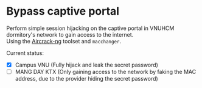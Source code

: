 # Bypass captive portal

Perform simple session hijacking on the captive portal in VNUHCM dormitory's network to gain access to the internet.  
Using the [Aircrack-ng](https://github.com/aircrack-ng/aircrack-ng) toolset and `macchanger`.

Current status:  
- [x] Campus VNU (Fully hijack and leak the secret password)  
- [ ] MANG DAY KTX (Only gaining access to the network by faking the MAC address, due to the provider hiding the secret password)
